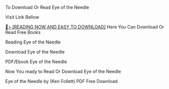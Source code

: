 To Download Or Read Eye of the Needle

Visit Link Bellow

<a href="https://uk.ebookarea.xyz/?book=B08PG5XYWR">📖&gt; [READING NOW AND EASY TO DOWNLOAD]</a>
Here You Can Download Or Read Free Books

Reading Eye of the Needle

Download Eye of the Needle

PDF/Ebook Eye of the Needle

Now You ready to Read Or Download Eye of the Needle

Eye of the Needle by (Ken Follett) PDF Free Download
